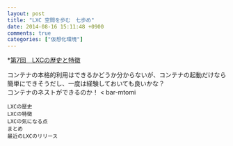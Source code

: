 ```yaml
---
layout: post
title: "LXC 空間を歩む　七歩め"
date: 2014-08-16 15:11:48 +0900
comments: true
categories: ["仮想化環境"]
---
```


*[第7回　LXCの歴史と特徴](http://gihyo.jp/admin/serial/01/linux_containers/0007)

コンテナの本格的利用はできるかどうか分からないが、コンテナの起動だけなら簡単にできそうだし、一度は経験しておいても良いかな？   
コンテナのネストができるのか！  < bar-mtomi

>
    LXCの歴史
    LXCの特徴
    LXCの気になる点
    まとめ
    最近のLXCのリリース
